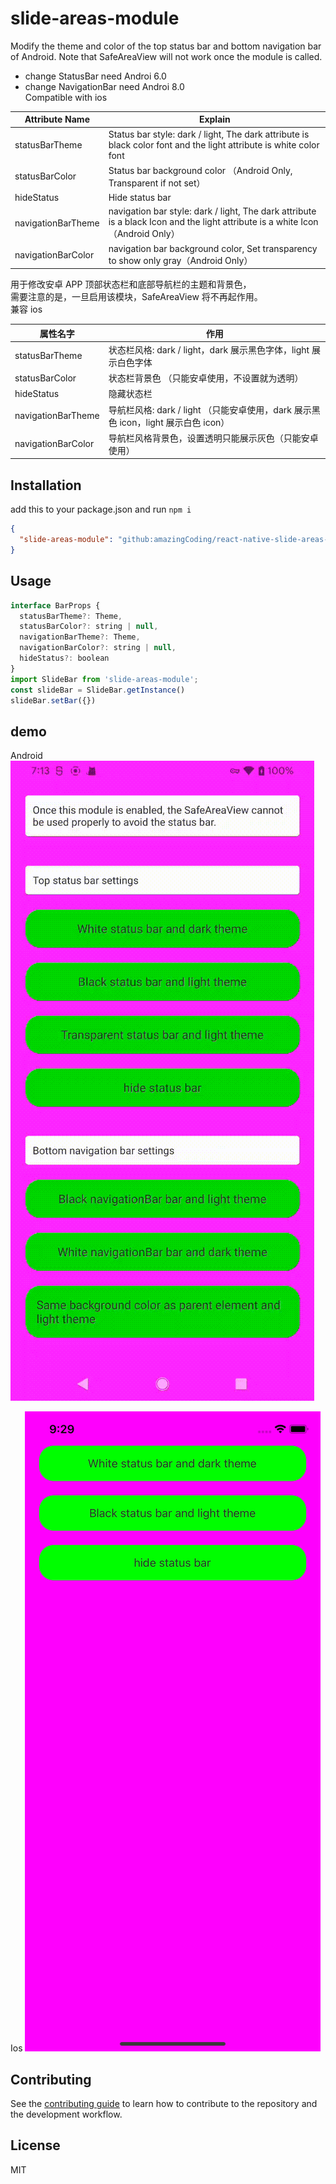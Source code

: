 # slide-areas-module

Modify the theme and color of the top status bar and bottom navigation bar of Android.
Note that SafeAreaView will not work once the module is called.
* change StatusBar need Androi 6.0
* change NavigationBar need Androi 8.0   
Compatible with ios

| Attribute Name  | Explain  |   
|  ----  | ----  |
| statusBarTheme  | Status bar style: dark / light, The dark attribute is black color font and the light attribute is white color font |
| statusBarColor  | Status bar background color （Android Only, Transparent if not set） |
| hideStatus  | Hide status bar |
| navigationBarTheme  | navigation bar style: dark / light, The dark attribute is a black Icon and the light attribute is a white Icon （Android Only） |
| navigationBarColor  | navigation bar background color, Set transparency to show only gray（Android Only） |

用于修改安卓 APP 顶部状态栏和底部导航栏的主题和背景色，  
需要注意的是，一旦启用该模块，SafeAreaView 将不再起作用。  
兼容 ios

| 属性名字  | 作用  |   
|  ----  | ----  |
| statusBarTheme  | 状态栏风格: dark / light，dark 展示黑色字体，light 展示白色字体 |
| statusBarColor  | 状态栏背景色 （只能安卓使用，不设置就为透明） |
| hideStatus  | 隐藏状态栏 |
| navigationBarTheme  | 导航栏风格: dark / light （只能安卓使用，dark 展示黑色 icon，light 展示白色 icon） |
| navigationBarColor  | 导航栏风格背景色，设置透明只能展示灰色（只能安卓使用） |

## Installation
add this to your package.json and run `npm i`
```json
{
  "slide-areas-module": "github:amazingCoding/react-native-slide-areas-module"
}
```

## Usage

```js
interface BarProps {
  statusBarTheme?: Theme,
  statusBarColor?: string | null,
  navigationBarTheme?: Theme,
  navigationBarColor?: string | null,
  hideStatus?: boolean
}
import SlideBar from 'slide-areas-module';
const slideBar = SlideBar.getInstance()
slideBar.setBar({})
```

## demo
Android   
![android](./1.gif)

Ios
![ios](./2.gif)

## Contributing

See the [contributing guide](CONTRIBUTING.md) to learn how to contribute to the repository and the development workflow.

## License

MIT
